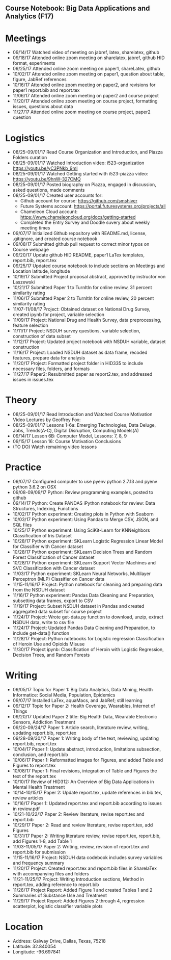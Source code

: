 ## Course Notebook: Big Data Applications and Analytics (F17)

# Meetings
* 09/14/17  Watched video of meeting on jabref, latex, sharelatex, github 
* 09/18/17  Attended online zoom meeting on sharelatex, jabref, github HID format, experiments
* 09/25/17  Attended online zoom meeting on paper1, shareLatex, github
* 10/02/17  Attended online zoom meeting on paper1, question about table, figure, JabRef references
* 10/16/17  Attended online zoom meeting on paper2, and revisions for paper1 report.bib and report.tex
* 11/06/17  Attended online zoom meeting on paper2 and course project
* 11/20/17  Attended online zoom meeting on course project, formatting issues, questions about data
* 11/27/17  Attended online zoom meeting on course project, paper2 question

# Logistics    
*	08/25-09/01/17  Read Course Organization and Introduction, and Piazza Folders curation
* 08/25-09/01/17  Watched Introduction video: i523-organization https://youtu.be/yC3PNkb_9mI  
* 08/25-09/01/17  Watched Getting started with i523-piazza video: https://youtu.be/9hnW-327CMQ 
* 08/25-09/01/17  Posted biography on Piazza, engaged in discussion, asked questions, made comments
* 08/25-09/01/17  Created user accounts for: 
  * Github account for course: https://github.com/smshiver
  * Future Systems account: https://portal.futuresystems.org/projects/all
  * Chameleon Cloud account: https://www.chameleoncloud.org/docs/getting-started
  * Completed the Entry Survey and Doodle suvery about weekly meeting times
* 09/07/17  Initialized Github repository with README.md, license, .gitignore, and created course notebook
* 09/08/17  Submitted github pull request to correct minor typos on Course webpage 
* 09/20/17  Update github HID README, paper1 LaTex templates, report.bib, report.tex 
* 09/25/17  Updated course notebook to include sections on Meetings and Location latitude, longitude
* 10/19/17  Submitted Project proposal abstract, approved by instructor von Laszewski
* 10/21/17  Submitted Paper 1 to TurnItIn for online review, 31 percent similarity rating
* 11/06/17  Submitted Paper 2 to TurnItIn for online review, 20 percent similarity rating
* 11/07-11/08/17  Project: Obtained dataset on National Drug Survey, created ipynb for project, variable selection
* 11/09/17  Project: National Drug and Health Survey, data preprocessing, feature selection
* 11/11/17  Project: NSDUH survey questions, variable selection, construction of data subset
* 11/12/17  Project: Updated project notebook with NSDUH variable, dataset construction
* 11/16/17  Project: Loaded NSDUH dataset as data frame, recoded features, prepare data for analysis
* 11/20/17  Project: Formatted project folder in HID335 to include necessary files, folders, and formats
* 11/27/17  Paper2: Resubmitted paper as report2.tex, and addressed issues in issues.tex

#  Theory
* 08/25-09/01/17  Read Introduction and Watched Course Motivation Video Lectures by Geoffrey Fox:
* 08/25-09/01/17  Lessons 1-6a: Emerging Technologies, Data Deluge, Jobs, Trends(A-C), Digital Disruption, Computing Models(A)
* 09/14/17  Lesson 6B: Computer Model, Lessons: 7, 8, 9
* 09/15/17  Lesson 16: Course Motivation Conclusions
* (TO DO)  Watch remaining video lessons

# Practice
* 09/07/17  Configured computer to use pyenv python 2.7.13 and pyenv python 3.6.2 on OSX
* 09/08-09/09/17  Python: Review programming examples, posted to github 
* 09/14/17  Python: Create PANDAS iPython notebook for review: Data Structures, Indexing, Functions
* 10/02/17  Python experiment: Creating plots in Python with Seaborn
* 10/03/17  Python experiment: Using Pandas to Merge CSV, JSON, and SQL files
* 10/25/17  Python experiment: Using SciKit-Learn for KNNeighbors Classification of Iris Dataset
* 10/28/17  Python experiment: SKLearn Logistic Regression Linear Model for Classifier with Cancer dataset
* 10/28/17  Python experiment: SKLearn Decision Trees and Random Forest Classification of Cancer dataset
* 10/28/17  Python experiment: SKLearn Support Vector Machines and SVC Classification with Cancer dataset
* 11/03/17  Python experiment: SKLearn Neural Networks, Multilayer Perceptron (MLP) Classifier on Cancer data
* 11/15-11/16/17 Project: Python notebook for cleaning and preparing data from the NSDUH dataset
* 11/16/17  Python experiment: Pandas Data Cleaning and Preparation, subsetting data frames, export to CSV
* 11/19/17  Project: Subset NSDUH dataset in Pandas and created aggregated data subset for course project
* 11/24/17  Project: Wrote get-data.py function to download, unzip, extract NSDUH data, write to csv file
* 11/24/17  Project: Updated Pandas Data Cleaning and Preparation, to include get-data() function
* 11/28/17  Project: Python notebooks for Logistic regression Classification of Heroin Use and Opioids Misuse
* 11/30/17  Project ipynb: Classification of Heroin with Logistic Regression, Decision Trees, and Random Forests

# Writing
* 09/05/17  Topic for Paper 1: Big Data Analytics, Data Mining, Health Informatice: Social Media, Population, Epidemics 
* 09/07/17  Installed LaTex, aquaMacs, and JabRef; still learning
* 09/12/17  Topic for Paper 2: Health Coverage, Wearables, Internet of Things 
* 09/20/17  Updated Paper 2 title: Big Health Data, Wearable Electronic Sensors, Addiction Treatment
* 09/20-09/24/17  Paper 1: Article search, literature review, writing, updating report.bib, report.tex
* 09/28-09/30/17  Paper 1: Writing body of the text, reviewing, updating report.bib, report.tex
* 10/04/17  Paper 1: Update abstract, introduction, limitations subsection, conclusion, and report.bib
* 10/06/17  Paper 1: Reformatted images for Figures, and added Table and Figures to report.tex
* 10/08/17  Paper 1: Final revisions, integration of Table and Figures the text of the report.tex
* 10/10/17  Review of HID312: An Overview of Big Data Applications in Mental Health Treatment
* 10/14-10/15/17  Paper 2: Update report.tex, update references in bib.tex, review articles 
* 10/16/17  Paper 1: Updated report.tex and report.bib according to issues in review.pdf
* 10/21-10/22/17 Paper 2: Review literature, revise report.tex and report.bib
* 10/29/17 Paper 2: Read and review literature, revise report.tex, add Figures
* 10/31/17 Paper 2: Writing literature review, revise report.tex, report.bib, add Figures 1-8, add Table 1
* 11/03-11/05/17 Paper 2: Writing, review, revision of report.tex and report.bib for submission
* 11/15-11/16/17 Project: NSDUH data codebook includes survey variables and frequency summary 
* 11/20/17  Project: Created report.tex and report.bib files in SharelaTex with accompanying files and folders
* 11/21-11/25/17  Project: Writing Introduction sections, Method in report.tex, adding reference to report.bib
* 11/26/17  Project Report: Added Figure 1 and created Tables 1 and 2 Summaries of Substance Use and Treatment 
* 11/29/17  Project Report: Added Figures 2 through 4, regression scatterplot, logistic classifier variable plots

# Location
* Address: Galway Drive, Dallas, Texas, 75218
* Latitude: 32.840054
* Longitude: -96.697841
